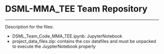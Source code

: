 # DSML-MMA_TEE Team Repository
***
Description for the files:
- DSML_Team_Code_MMA_TEE.ipynb:   JupyterNotebook  
- project_data_files.zip:   contains the csv datafiles and must be unpacked to execute the JuypterNotebook properly
